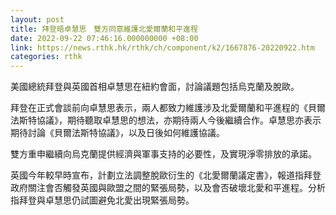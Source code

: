 ```yaml
---
layout: post
title: 拜登晤卓慧思　雙方同意維護北愛爾蘭和平進程
date: 2022-09-22 07:46:16.000000000 +08:00
link: https://news.rthk.hk/rthk/ch/component/k2/1667876-20220922.htm
categories: rthk
---
```


美國總統拜登與英國首相卓慧思在紐約會面，討論議題包括烏克蘭及脫歐。

拜登在正式會談前向卓慧思表示，兩人都致力維護涉及北愛爾蘭和平進程的《貝爾法斯特協議》，期待聽取卓慧思的想法，亦期待兩人今後繼續合作。卓慧思亦表示期待討論《貝爾法斯特協議》，以及日後如何維護協議。

雙方重申繼續向烏克蘭提供經濟與軍事支持的必要性，及實現淨零排放的承諾。

英國今年較早時宣布，計劃立法調整脫歐衍生的《北愛爾蘭議定書》，報道指拜登政府關注會否觸發英國與歐盟之間的緊張局勢，以及會否破壞北愛和平進程。分析指拜登與卓慧思仍試圖避免北愛出現緊張局勢。

